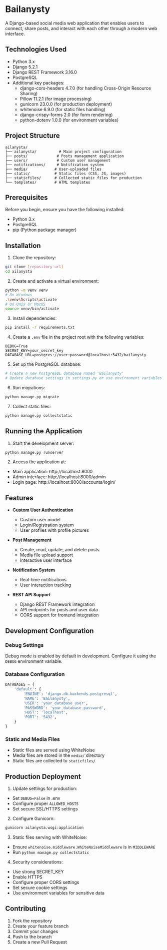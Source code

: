 # Bailanysty

A Django-based social media web application that enables users to connect, share posts, and interact with each other through a modern web interface.

## Technologies Used

- Python 3.x
- Django 5.2.1
- Django REST Framework 3.16.0
- PostgreSQL
- Additional key packages:
  - django-cors-headers 4.7.0 (for handling Cross-Origin Resource Sharing)
  - Pillow 11.2.1 (for image processing)
  - gunicorn 23.0.0 (for production deployment)
  - whitenoise 6.9.0 (for static files handling)
  - django-crispy-forms 2.0 (for form rendering)
  - python-dotenv 1.0.0 (for environment variables)

## Project Structure

```
ailanysta/
├── ailanysta/          # Main project configuration
├── posts/             # Posts management application
├── users/             # Custom user management
├── notifications/     # Notification system
├── media/            # User-uploaded files
├── static/           # Static files (CSS, JS, images)
├── staticfiles/      # Collected static files for production
└── templates/        # HTML templates
```

## Prerequisites

Before you begin, ensure you have the following installed:
- Python 3.x
- PostgreSQL
- pip (Python package manager)

## Installation

1. Clone the repository:
```bash
git clone [repository-url]
cd ailanysta
```

2. Create and activate a virtual environment:
```bash
python -m venv venv
# On Windows
.\venv\Scripts\activate
# On Unix or MacOS
source venv/bin/activate
```

3. Install dependencies:
```bash
pip install -r requirements.txt
```

4. Create a `.env` file in the project root with the following variables:
```
DEBUG=True
SECRET_KEY=your_secret_key
DATABASE_URL=postgres://user:password@localhost:5432/bailanysty
```

5. Set up the PostgreSQL database:
```bash
# Create a new PostgreSQL database named 'Bailanysty'
# Update database settings in settings.py or use environment variables
```

6. Run migrations:
```bash
python manage.py migrate
```

7. Collect static files:
```bash
python manage.py collectstatic
```

## Running the Application

1. Start the development server:
```bash
python manage.py runserver
```

2. Access the application at:
- Main application: http://localhost:8000
- Admin interface: http://localhost:8000/admin
- Login page: http://localhost:8000/accounts/login/

## Features

- **Custom User Authentication**
  - Custom user model
  - Login/Registration system
  - User profiles with profile pictures

- **Post Management**
  - Create, read, update, and delete posts
  - Media file upload support
  - Interactive user interface

- **Notification System**
  - Real-time notifications
  - User interaction tracking

- **REST API Support**
  - Django REST Framework integration
  - API endpoints for posts and user data
  - CORS support for frontend integration

## Development Configuration

### Debug Settings
Debug mode is enabled by default in development. Configure it using the `DEBUG` environment variable.

### Database Configuration
```python
DATABASES = {
    'default': {
        'ENGINE': 'django.db.backends.postgresql',
        'NAME': 'Bailanysty',
        'USER': 'your_database_user',
        'PASSWORD': 'your_database_password',
        'HOST': 'localhost',
        'PORT': '5432',
    }
}
```

### Static and Media Files
- Static files are served using WhiteNoise
- Media files are stored in the `media/` directory
- Static files are collected to `staticfiles/`

## Production Deployment

1. Update settings for production:
- Set `DEBUG=False` in .env
- Configure proper `ALLOWED_HOSTS`
- Set secure SSL/HTTPS settings

2. Configure Gunicorn:
```bash
gunicorn ailanysta.wsgi:application
```

3. Static files serving with WhiteNoise:
- Ensure `whitenoise.middleware.WhiteNoiseMiddleware` is in `MIDDLEWARE`
- Run `python manage.py collectstatic`

4. Security considerations:
- Use strong SECRET_KEY
- Enable HTTPS
- Configure proper CORS settings
- Set secure cookie settings
- Use environment variables for sensitive data

## Contributing

1. Fork the repository
2. Create your feature branch
3. Commit your changes
4. Push to the branch
5. Create a new Pull Request

